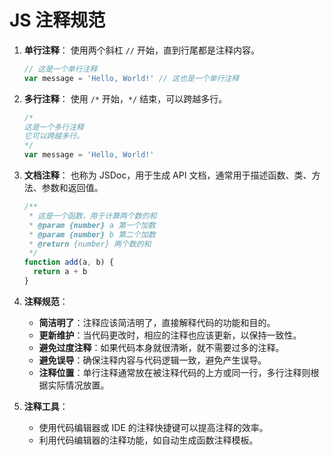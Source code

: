 # JS 注释规范

1. **单行注释**：
   使用两个斜杠 `//` 开始，直到行尾都是注释内容。

   ```javascript
   // 这是一个单行注释
   var message = 'Hello, World!' // 这也是一个单行注释
   ```

2. **多行注释**：
   使用 `/*` 开始，`*/` 结束，可以跨越多行。

   ```javascript
   /*
   这是一个多行注释
   它可以跨越多行。
   */
   var message = 'Hello, World!'
   ```

3. **文档注释**：
   也称为 JSDoc，用于生成 API 文档，通常用于描述函数、类、方法、参数和返回值。

   ```javascript
   /**
    * 这是一个函数，用于计算两个数的和
    * @param {number} a 第一个加数
    * @param {number} b 第二个加数
    * @return {number} 两个数的和
    */
   function add(a, b) {
     return a + b
   }
   ```

4. **注释规范**：

   - **简洁明了**：注释应该简洁明了，直接解释代码的功能和目的。
   - **更新维护**：当代码更改时，相应的注释也应该更新，以保持一致性。
   - **避免过度注释**：如果代码本身就很清晰，就不需要过多的注释。
   - **避免误导**：确保注释内容与代码逻辑一致，避免产生误导。
   - **注释位置**：单行注释通常放在被注释代码的上方或同一行，多行注释则根据实际情况放置。

5. **注释工具**：
   - 使用代码编辑器或 IDE 的注释快捷键可以提高注释的效率。
   - 利用代码编辑器的注释功能，如自动生成函数注释模板。
